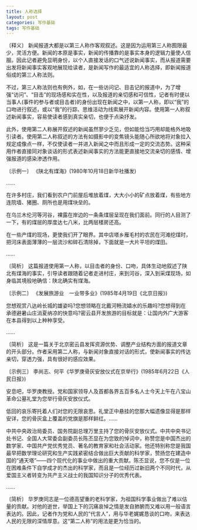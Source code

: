 ```yaml
---
title: 人称选择
layout: post
categories: 写作基础
tags: 写作基础
---
```


〔释义〕 新闻报道大都是以第三人称作客观叙述。这是因为运用第三人称囿限最少，灵活方便。新闻的本原是事实，新闻的传播靠的是事实本身的逻辑力量使人信服。因此记者避免显明身份，以个人直接发话的口气述说新闻事实，而从报道需要出发将新闻事实客观地展现给读者，是新闻写作的最适宜的人称选择，即新闻报道俗成的第三人称法则。

不过，第三人称法则也有例外，如，在一些访问记、目击记的报道中，为了增强“访问”、“目击”的现场感和实在性，以及报道的亲切感和可信性，记者有时便以当事人(事件的参与者或目击者)的身份出现在新闻之中，以第一人称，即以“我”的口吻进行叙述，或以“我”的行踪、思维活动为线索展开新闻内容。使用第一人称叙述新闻事实，容易使读者感到真实亲切，也便于点染抒发。

此外，使用第二人称展开叙述的新闻虽然寥少乏见，但如能恰当巧用却能格外地吸引读者。使用第二人称叙述的方法有如摄影中的变焦镜头能随心所欲地将对象拉入规定成像点一样，不仅使读者一并进入新闻之中而且形成一定的交流态势。这种采用作者直接同对象谈话的形式表述新闻事实的方法能更直接地交流亲切的感情、增强报道的感染渗透作用。

〔示例一〕 《陕北有煤海》(1980年10月18日新华社播发)

……

在许多村庄，我们看到农户门前屋后堆放着煤，大大小小的矿点放着煤，有些地方连院墙、猪圈、厕所也是用煤块垒的。

在乌兰木伦河等河谷，裸露在岸边的一条条煤层呈现在我们面前。同行的人目测了一下，有的煤层的厚度达七八米，比两层楼房还高。

在一些产煤的现场，更使我们开了眼界。其中店塔乡雁毛村的农民在河滩挖煤时，把河床表面薄薄的一层流沙和碎石清除掉，下面就是一大片平坦的煤田。

……

〔简析〕 这篇报道使用第一人称，以目击者的身份、口吻，具体生动地叙述了陕北有煤海的事实，引导读者跟随着记者走进村庄，来到河谷，深入到采煤现场，如身临其境般地确信：陕北确实有煤海。

〔示例二〕 《发展旅游业　一业带多业》(1985年4月19日《北京日报》)

您想观赏八达岭长城的雄姿吗?您想领略在北戴河畅流嬉水的乐趣吗?您想得到在承德避暑山庄消夏纳凉的快意吗?密云县开发旅游的目标就是：让国内外广大游客在本县得到以上种种享受。

……

〔简析〕 这是一篇关于北京密云县发挥资源优势、调整产业结构方面的报道文章的开头部分。作者采用第二人称，与新闻对象直接对话的形式，使新闻事实的传达亲切，穿透力强，具有很好的感应效果。

〔示例三〕 李尚志、何平《华罗庚骨灰安放仪式在京举行》(1985年6月22日《人民日报》)

安息吧，华罗庚教授。党和国家领导人及首都各界五百多名人士今天上午在八宝山革命公墓礼堂为您举行骨灰安放仪式。

低回的哀乐寄托着人们对您的无限哀思。礼堂正中悬挂的您那大幅遗像显得是那样安详，您的骨灰盒上覆盖的党旗是那样鲜红。……

中共中央政治局委员、国务院副总理万里主持了您的骨灰安放仪式。中共中央书记处书记、全国人大常委会副委员长陈丕显在为您致的悼词中，称赞您是中国杰出的数学家、中国共产党优秀党员、著名的教育家和社会活动家。他还特别称您是我国最早把数学理论研究和生产实践紧密结合做出巨大贡献的科学家，赞扬您在建造中国的“通天塔”——四个现代化的事业中做出的重大贡献。陈丕显说，您不仅是一位在困难条件下自学成才的杰出的科学家，而且是一位经历过新旧两个不同时代，从爱国主义者转变为共产主义战士的我国知识分子的优秀代表。

……

〔简析〕 华罗庚同志是一位德高望重的老科学家，为祖国科学事业做出了难以估量的贡献。对他的逝世，举国上下的沉痛哀悼之情是发自肺腑而又难以用一般语言表达的。因此，记者作为党和人民的“代言人”，用与华老娓娓恳谈的口吻，来表达人民的无限的深情厚意。这“第二人称”的用法是更为恰当的。 